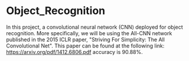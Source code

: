 
# Object_Recognition

In this project, a convolutional neural network (CNN) deployed for object recognition. More specifically, we will be using the All-CNN network published in the 2015 ICLR paper, "Striving For Simplicity: The All Convolutional Net". This paper can be found at the following link: https://arxiv.org/pdf/1412.6806.pdf
accuracy is 90.88%.

